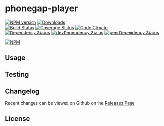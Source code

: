 # phonegap-player 
[![NPM version](https://badge.fury.io/js/phonegap-player.svg)](http://badge.fury.io/js/phonegap-player) [![Downloads](http://img.shields.io/npm/dm/phonegap-player.svg)](http://badge.fury.io/js/phonegap-player)   
[![Build Status](https://travis-ci.org//phonegap-player.svg?branch=master)](https://travis-ci.org//phonegap-player) [![Coverage Status](https://img.shields.io/coveralls//phonegap-player.svg)](https://coveralls.io/r//phonegap-player) [![Code Climate](https://codeclimate.com/github//phonegap-player/badges/gpa.svg)](https://codeclimate.com/github//phonegap-player)   
[![Dependency Status](https://david-dm.org//phonegap-player.svg)](https://david-dm.org//phonegap-player) [![devDependency Status](https://david-dm.org//phonegap-player/dev-status.svg)](https://david-dm.org//phonegap-player#info=devDependencies) [![peerDependency Status](https://david-dm.org//phonegap-player/peer-status.svg)](https://david-dm.org//phonegap-player#info=peerDependencies)    


> 

[![NPM](https://nodei.co/npm/phonegap-player.png?downloads=true&downloadRank=true&stars=true)](https://nodei.co/npm/phonegap-player)

## Usage


## Testing


## Changelog

Recent changes can be viewed on Github on the [Releases Page](https://github.com//phonegap-player/releases)

## License


